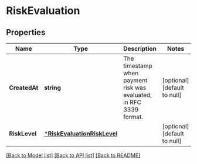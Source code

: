 # RiskEvaluation

## Properties

 Name          | Type                                                       | Description                                                        | Notes                        
---------------|------------------------------------------------------------|--------------------------------------------------------------------|------------------------------
 **CreatedAt** | **string**                                                 | The timestamp when payment risk was evaluated, in RFC 3339 format. | [optional] [default to null] 
 **RiskLevel** | [***RiskEvaluationRiskLevel**](RiskEvaluationRiskLevel.md) |                                                                    | [optional] [default to null] 

[[Back to Model list]](../README.md#documentation-for-models) [[Back to API list]](../README.md#documentation-for-api-endpoints) [[Back to README]](../README.md)

